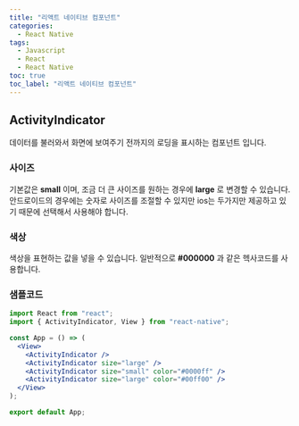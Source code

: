 ```yaml
---
title: "리액트 네이티브 컴포넌트"
categories:
  - React Native
tags:
  - Javascript
  - React
  - React Native
toc: true
toc_label: "리액트 네이티브 컴포넌트"
---
```


## ActivityIndicator

데이터를 불러와서 화면에 보여주기 전까지의 로딩을 표시하는 컴포넌트 입니다.

### 사이즈

기본값은 **small** 이며, 조금 더 큰 사이즈를 원하는 경우에 **large** 로 변경할 수 있습니다. 안드로이드의 경우에는 숫자로 사이즈를 조절할 수 있지만 ios는 두가지만 제공하고 있기 때문에 선택해서 사용해야 합니다.

### 색상

색상을 표현하는 값을 넣을 수 있습니다. 일반적으로 **#000000** 과 같은 헥사코드를 사용합니다.

### 샘플코드

```jsx
import React from "react";
import { ActivityIndicator, View } from "react-native";

const App = () => (
  <View>
    <ActivityIndicator />
    <ActivityIndicator size="large" />
    <ActivityIndicator size="small" color="#0000ff" />
    <ActivityIndicator size="large" color="#00ff00" />
  </View>
);

export default App;
```
